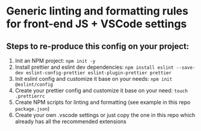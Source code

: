 # Generic linting and formatting rules for front-end JS + VSCode settings

## Steps to re-produce this config on your project:

1. Init an NPM project: `npm init -y`
2. Install prettier and eslint dev dependencies: `npm install eslint --save-dev eslint-config-prettier eslint-plugin-prettier prettier`
3. Init eslint config and customize it base on your needs: `npm init @eslint/config`
4. Create your prettier config and customize it base on your need: `touch .prettierrc`
5. Create NPM scripts for linting and formatting (see example in this repo `package.json`)
6. Create your own .vscode settings or just copy the one in this repo which already has all the recommended extensions
